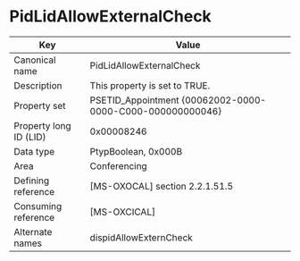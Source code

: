 # PidLidAllowExternalCheck

| Key | Value |
|---|---|
| Canonical name | PidLidAllowExternalCheck |
| Description | This property is set to TRUE. |
| Property set | PSETID_Appointment {00062002-0000-0000-C000-000000000046} |
| Property long ID (LID) | 0x00008246 |
| Data type | PtypBoolean, 0x000B |
| Area | Conferencing |
| Defining reference | [MS-OXOCAL] section 2.2.1.51.5 |
| Consuming reference | [MS-OXCICAL] |
| Alternate names | dispidAllowExternCheck |
